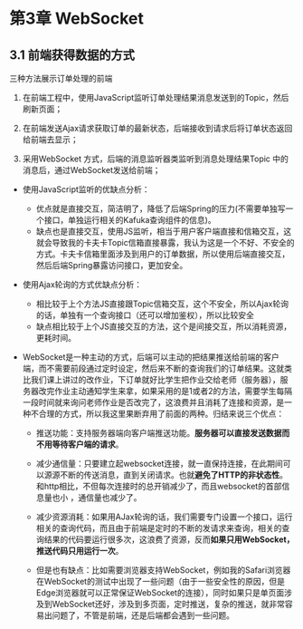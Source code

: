 # 第3章 WebSocket

## 3.1 前端获得数据的方式

三种方法展示订单处理的前端

1) 在前端工程中，使用JavaScript监听订单处理结果消息发送到的Topic，然后刷新页面；

2) 在前端发送Ajax请求获取订单的最新状态，后端接收到请求后将订单状态返回给前端去显示；

3) 采用WebSocket 方式，后端的消息监听器类监听到消息处理结果Topic 中的消息后，通过WebSocket发送给前端；

- 使用JavaScript监听的优缺点分析：

    - 优点就是直接交互，简洁明了，降低了后端Spring的压力(不需要单独写一个接口，单独运行相关的Kafuka查询组件的信息)。
    - 缺点也是直接交互，使用JS监听，相当于用户客户端直接和信箱交互，这就会导致我的卡夫卡Topic信箱直接暴露，我认为这是一个不好、不安全的方式。卡夫卡信箱里面涉及到用户的订单数据，所以使用后端直接交互，然后后端Spring暴露访问接口，更加安全。
- 使用Ajax轮询的方式优缺点分析：

    - 相比较于上个方法JS直接跟Topic信箱交互，这个不安全，所以Ajax轮询的话，单独有一个查询接口（还可以增加鉴权），所以比较安全
    - 缺点相比较于上个JS直接交互的方法，这个是间接交互，所以消耗资源，更耗时间。

- WebSocket是一种主动的方式，后端可以主动的把结果推送给前端的客户端，而不需要前段通过定时设定，然后来不断的查询我们的订单结果。这就类比我们课上讲过的改作业，下订单就好比学生把作业交给老师（服务器），服务器改完作业主动通知学生来拿，如果采用的是1或者2的方法，需要学生每隔一段时间就来询问老师作业是否改完了，这浪费并且消耗了连接和资源，是一种不合理的方式，所以我这里果断弃用了前面的两种。归结来说三个优点：

    - 推送功能：支持服务器端向客户端推送功能。**服务器可以直接发送数据而不用等待客户端的请求**。

    - 减少通信量：只要建立起websocket连接，就一直保持连接，在此期间可以源源不断的传送消息，直到关闭请求。也就**避免了HTTP的非状态性**。和http相比，不但每次连接时的总开销减少了，而且websocket的首部信息量也小 ，通信量也减少了。

    - 减少资源消耗：如果用AJax轮询的话，我们需要专门设置一个接口，运行相关的查询代码，而且由于前端是定时的不断的发请求来查询，相关的查询结果的代码要运行很多次，这浪费了资源，反而**如果只用WebSocket，推送代码只用运行一次**。

    - 但是也有缺点：比如需要浏览器支持WebSocket，例如我的Safari浏览器在WebSocket的测试中出现了一些问题（由于一些安全性的原因，但是Edge浏览器就可以正常保证WebSocket的连接），同时如果只是单页面涉及到WebSocket还好，涉及到多页面，定时推送，复杂的推送，就非常容易出问题了，不管是前端，还是后端都会遇到一些问题。